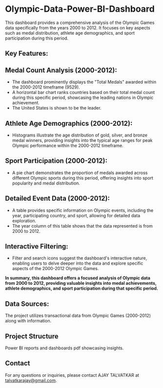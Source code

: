 # Olympic-Data-Power-BI-Dashboard
This dashboard provides a comprehensive analysis of the Olympic Games data specifically from the years 2000 to 2012. It focuses on key aspects such as medal distribution, athlete age demographics, and sport participation during this period.

## Key Features:

## Medal Count Analysis (2000-2012):
- The dashboard prominently displays the "Total Medals" awarded within the 2000-2012 timeframe (9529).
- A horizontal bar chart ranks countries based on their total medal count during this specific period, showcasing the leading nations in Olympic achievement. 
- The United States is shown to be the leader.
## Athlete Age Demographics (2000-2012):
- Histograms illustrate the age distribution of gold, silver, and bronze medal winners, providing insights into the typical age ranges for peak Olympic performance within the 2000-2012 timeframe.
## Sport Participation (2000-2012):
- A pie chart demonstrates the proportion of medals awarded across different Olympic sports during this period, offering insights into sport popularity and medal distribution.
## Detailed Event Data (2000-2012):
- A table provides specific information on Olympic events, including the year, participating country, and sport, allowing for detailed data exploration. 
- The year column of this table shows that the data  represented is from 2000 to 2012.
## Interactive Filtering:
- Filter and search icons suggest the dashboard's interactive nature, enabling users to delve deeper into the data and explore specific aspects of the 2000-2012 Olympic Games.

**In summary, this dashboard offers a focused analysis of Olympic data from 2000 to 2012, providing valuable insights into medal achievements, athlete demographics, and sport participation during that specific period.**

## Data Sources:
The project utilizes transactional data from Olympic Games (2000-2012) along with information.

## Project Structure
Power BI reports and dashboards pdf showcasing insights.

## Contact
For any questions or inquiries, please contact AJAY TALVATKAR at talvatkarajay@gmail.com.


 
